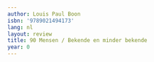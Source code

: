 ```yaml
---
author: Louis Paul Boon
isbn: '9789021494173'
lang: nl
layout: review
title: 90 Mensen / Bekende en minder bekende
year: 0
---
```


